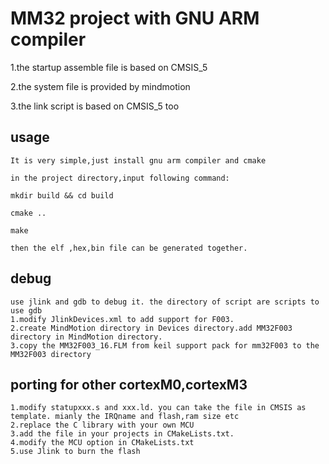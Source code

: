 # MM32 project with GNU ARM compiler
  1.the startup assemble file is based on CMSIS_5

  2.the system file is provided by mindmotion

  3.the link script is based on CMSIS_5 too
  ## usage
    It is very simple,just install gnu arm compiler and cmake

    in the project directory,input following command:

    mkdir build && cd build

    cmake ..

    make

    then the elf ,hex,bin file can be generated together.

 ## debug
    use jlink and gdb to debug it. the directory of script are scripts to use gdb
    1.modify JlinkDevices.xml to add support for F003.
    2.create MindMotion directory in Devices directory.add MM32F003 directory in MindMotion directory.
    3.copy the MM32F003_16.FLM from keil support pack for mm32F003 to the MM32F003 directory

  ## porting for other cortexM0,cortexM3
    1.modify statupxxx.s and xxx.ld. you can take the file in CMSIS as template. mianly the IRQname and flash,ram size etc
    2.replace the C library with your own MCU
    3.add the file in your projects in CMakeLists.txt.
    4.modify the MCU option in CMakeLists.txt
    5.use Jlink to burn the flash
